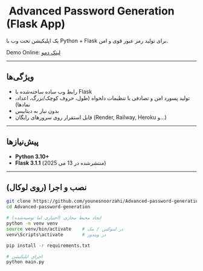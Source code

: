 # ​ Advanced Password Generation (Flask App)

یک اپلیکیشن تحت وب با Python + Flask برای تولید رمز عبور قوی و امن.

Demo Online: [لینک دمو](https://younes23.pythonanywhere.com/)

---

##  ویژگی‌ها
- رابط وب ساده ساخته‌شده با Flask
- تولید پسورد امن و تصادفی با تنظیمات دلخواه (طول، حروف کوچک/بزرگ، اعداد، نمادها)
- بدون نیاز به دیتابیس
- قابل استقرار روی سرورهای رایگان (Render, Railway, Heroku و…)

---

##  پیش‌نیازها
- **Python 3.10+**
- **Flask 3.1.1** (منتشرشده در 13 می 2025)

---

##  نصب و اجرا (روی لوکال)
```bash
git clone https://github.com/younesnoorzahi/Advanced-password-generation.git
cd Advanced-password-generation

# ایجاد محیط مجازی (اختیاری اما توصیه‌شده)
python -m venv venv
source venv/bin/activate    # در لینوکس / مک
venv\Scripts\activate       # در ویندوز

pip install -r requirements.txt

# اجرای اپلیکیشن
python main.py
